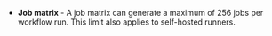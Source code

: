 - **Job matrix** - A job matrix can generate a maximum of 256 jobs per workflow run. This limit also applies to self-hosted runners.